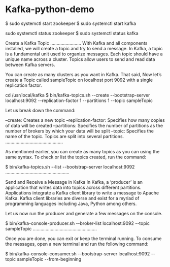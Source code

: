 # Kafka-python-demo
$ sudo systemctl start zookeeper
$ sudo systemctl start kafka

sudo systemctl status zookeeper
$ sudo systemctl status kafka

 Create a Kafka Topic
 ........................
With Kafka and all components installed, we will create a topic and try to send a message. In Kafka, a topic is a fundamental unit used to organize messages. 
Each topic should have a unique name across a cluster. Topics allow users to send and read data between Kafka servers.

You can create as many clusters as you want in Kafka. That said, Now let’s create a Topic called sampleTopic on localhost port 9092 with a single replication factor.

cd /usr/local/kafka
$ bin/kafka-topics.sh --create --bootstrap-server localhost:9092 --replication-factor 1 --partitions 1 --topic sampleTopic


Let us break down the command:

–create: Creates a new topic
–replication-factor: Specifies how many copies of data will be created
–partitions: Specifies the number of partitions as the number of brokers by which your data will be split
–topic: Specifies the name of the topic. Topics are split into several partitions.
.............................................


As mentioned earlier, you can create as many topics as you can using the same syntax. To check or list the topics created, run the command:

$ bin/kafka-topics.sh --list --bootstrap-server localhost:9092
..................................................

Send and Receive a Message in Kafka
In Kafka, a ‘producer’ is an application that writes data into topics across different partitions. Applications integrate a Kafka client library to write a message to Apache Kafka. Kafka client libraries are diverse and exist for a myriad of programming languages including Java, Python among others.

Let us now run the producer and generate a few messages on the console.

$ bin/kafka-console-producer.sh --broker-list localhost:9092 --topic sampleTopic
..................................................

Once you are done, you can exit or keep the terminal running. To consume the messages, open a new terminal and run the following command:

$ bin/kafka-console-consumer.sh --bootstrap-server localhost:9092 --topic sampleTopic --from-beginning

